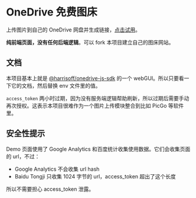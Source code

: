 # OneDrive 免费图床

上传图片到自己的 OneDrive 网盘并生成链接，[点击试用](https://harrisoff.github.io/onedrive-image-hosting)。

**纯前端页面，没有任何后端逻辑**。可以 fork 本项目建立自己的图床网站。

## 文档

本项目基本上就是 [@harrisoff/onedrive-js-sdk](https://github.com/harrisoff/onedrive-js-sdk) 的一个 webGUI。所以只要看一下它的文档，然后替换 env 文件里的值。

`access_token` 两小时过期，因为没有服务端逻辑帮助刷新，所以过期后需要手动再次授权。这表示本项目很难作为一个图片上传模块整合到比如 PicGo 等软件里。

## 安全性提示

Demo 页面使用了 Google Analytics 和百度统计收集使用数据。它们会收集页面的 url，不过：

- Google Analytics 不会收集 url hash
- Baidu Tongji 只收集 1024 字节的 url，access_token 超出了这个长度

所以不需要担心 access_token 泄露。
